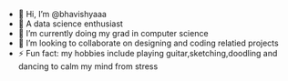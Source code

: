 - 👋 Hi, I’m @bhavishyaaa
- 👀 A data science enthusiast 
- 🌱 I’m currently doing my grad in computer science
- 💞️ I’m looking to collaborate on designing and coding relatied projects
- ⚡ Fun fact: my hobbies include playing guitar,sketching,doodling and dancing to calm my mind from stress

<!---
bhavishyaaa/bhavishyaaa is a ✨ special ✨ repository because its `README.md` (this file) appears on your GitHub profile.
You can click the Preview link to take a look at your changes.
--->
